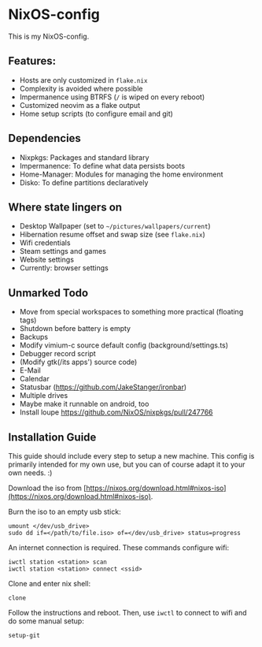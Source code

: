 # NixOS-config

This is my NixOS-config.

## Features:

- Hosts are only customized in `flake.nix`
- Complexity is avoided where possible
- Impermanence using BTRFS (`/` is wiped on every reboot)
- Customized neovim as a flake output
- Home setup scripts (to configure email and git)

## Dependencies

- Nixpkgs: Packages and standard library
- Impermanence: To define what data persists boots
- Home-Manager: Modules for managing the home environment
- Disko: To define partitions declaratively

## Where state lingers on

- Desktop Wallpaper (set to `~/pictures/wallpapers/current`)
- Hibernation resume offset and swap size (see `flake.nix`)
- Wifi credentials
- Steam settings and games
- Website settings
- Currently: browser settings

## Unmarked Todo

- Move from special workspaces to something more practical (floating tags)
- Shutdown before battery is empty
- Backups
- Modify vimium-c source default config (background/settings.ts)
- Debugger record script
- (Modify gtk(/its apps') source code)
- E-Mail
- Calendar
- Statusbar (https://github.com/JakeStanger/ironbar)
- Multiple drives
- Maybe make it runnable on android, too
- Install loupe https://github.com/NixOS/nixpkgs/pull/247766

## Installation Guide

This guide should include every step to setup a new machine. This config is primarily intended for my own use, but you can of course adapt it to your own needs. :)

Download the iso from [https://nixos.org/download.html#nixos-iso](https://nixos.org/download.html#nixos-iso).

Burn the iso to an empty usb stick:
```
umount </dev/usb_drive>
sudo dd if=</path/to/file.iso> of=</dev/usb_drive> status=progress
```

An internet connection is required. These commands configure wifi:
```
iwctl station <station> scan
iwctl station <station> connect <ssid>
```

Clone and enter nix shell:
```
clone
```

Follow the instructions and reboot. Then, use `iwctl` to connect to wifi and do some manual setup:
```
setup-git
```
